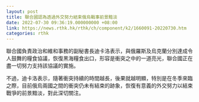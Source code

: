 ```yaml
---
layout: post
title: 聯合國認為透過外交努力結束俄烏戰事前景黯淡
date: 2022-07-30 09:36:19.000000000 +08:00
link: https://news.rthk.hk/rthk/ch/component/k2/1660091-20220730.htm
categories: rthk
---
```


聯合國負責政治和維和事務的副秘書長迪卡洛表示，與俄羅斯及烏克蘭分別達成令人鼓舞的糧食協議，恢復黑海糧食出口，形容是衝突之中的一道亮光，聯合國正在盡一切努力支持該協議的實施。

不過，迪卡洛表示，隨著衝突持續的時間越長，後果就越明顯，特別是在冬季來臨之際，目前俄烏兩國之間的衝突仍未有結束的跡象，恢復有意義的外交努力以結束戰爭的前景黯淡，對此深切關注。
